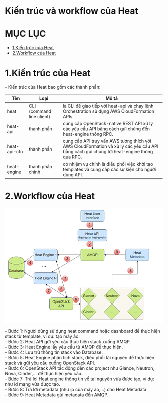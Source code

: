 # Kiến trúc và workflow của Heat 

# MỤC LỤC
- [1.Kiến trúc của Heat](#1)
- [2.Workflow của Heat](#2)

<a name="1"></a>
# 1.Kiến trúc của Heat
\- Kiến trúc của Heat bao gồm các thành phần:  

|Tên|Loại|Mô tả|
|---|---|---|
|heat|CLI (command line client)|là CLI để giao tiếp với heat-api và chạy lệnh Orchestration sử dụng AWS CloudFormation APIs.|
|heat-api|thành phần|cung cấp OpenStack-native REST API  xử lý các yêu cầu API bằng cách gửi chúng đến heat-engine thông RPC.|
|heat-api-cfn|thành phần|cung cấp API truy vấn AWS tương thích với AWS CloudFormation và xử lý các yêu cầu API  bằng cách gửi chúng tới heat-engine thông qua RPC.|
|heat-engine|thành phần chính|có nhiệm vụ chính là điều phối việc khởi tạo templates và cung cấp các sự kiện cho người dùng API.|

<a name="2"></a>
# 2.Workflow của Heat
<img src="../images/1.png" />

\- Bước 1: Người dùng sử dụng heat command hoặc dashboard để thực hiện stack từ template, ví dụ: tạo máy ảo.  
\- Bước 2: Heat API gửi yêu cầu thực hiện stack xuống AMQP.  
\- Bước 3: Heat Engine lấy yêu cầu từ AMQP để thực hiện.  
\- Bước 4: Lưu trữ thông tin stack vào Database.  
\- Bước 5: Heat Engine phân tích stack, điều phối tài nguyên để thực hiện stack và gửi yêu cầu xuống OpenStack API.  
\- Bước 6: OpenStack API tác động đến các project như Glance, Neutron, Nova, Cinder,… để thực hiện yêu cầu.  
\- Bước 7: Trả lời Heat engine thông tin về tài nguyên vừa được tạo, ví dụ: như id mạng vừa được tạo.  
\- Bước 8: Trả lời metadata (như ip của máy ảo,…) cho Heat Metadata.  
\- Bước 9: Heat Metadata gửi metadata đến AMQP.  



